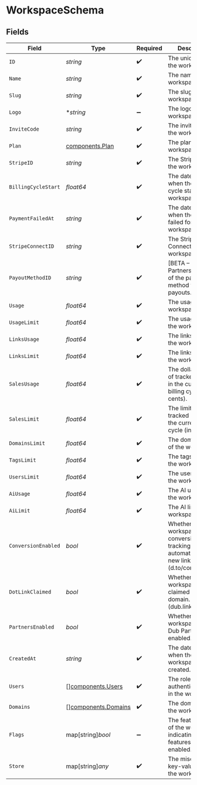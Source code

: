 # WorkspaceSchema


## Fields

| Field                                                                                                 | Type                                                                                                  | Required                                                                                              | Description                                                                                           |
| ----------------------------------------------------------------------------------------------------- | ----------------------------------------------------------------------------------------------------- | ----------------------------------------------------------------------------------------------------- | ----------------------------------------------------------------------------------------------------- |
| `ID`                                                                                                  | *string*                                                                                              | :heavy_check_mark:                                                                                    | The unique ID of the workspace.                                                                       |
| `Name`                                                                                                | *string*                                                                                              | :heavy_check_mark:                                                                                    | The name of the workspace.                                                                            |
| `Slug`                                                                                                | *string*                                                                                              | :heavy_check_mark:                                                                                    | The slug of the workspace.                                                                            |
| `Logo`                                                                                                | **string*                                                                                             | :heavy_minus_sign:                                                                                    | The logo of the workspace.                                                                            |
| `InviteCode`                                                                                          | *string*                                                                                              | :heavy_check_mark:                                                                                    | The invite code of the workspace.                                                                     |
| `Plan`                                                                                                | [components.Plan](../../models/components/plan.md)                                                    | :heavy_check_mark:                                                                                    | The plan of the workspace.                                                                            |
| `StripeID`                                                                                            | *string*                                                                                              | :heavy_check_mark:                                                                                    | The Stripe ID of the workspace.                                                                       |
| `BillingCycleStart`                                                                                   | *float64*                                                                                             | :heavy_check_mark:                                                                                    | The date and time when the billing cycle starts for the workspace.                                    |
| `PaymentFailedAt`                                                                                     | *string*                                                                                              | :heavy_check_mark:                                                                                    | The date and time when the payment failed for the workspace.                                          |
| `StripeConnectID`                                                                                     | *string*                                                                                              | :heavy_check_mark:                                                                                    | The Stripe Connect ID of the workspace.                                                               |
| `PayoutMethodID`                                                                                      | *string*                                                                                              | :heavy_check_mark:                                                                                    | [BETA – Dub Partners]: The ID of the payment method for partner payouts.                              |
| `Usage`                                                                                               | *float64*                                                                                             | :heavy_check_mark:                                                                                    | The usage of the workspace.                                                                           |
| `UsageLimit`                                                                                          | *float64*                                                                                             | :heavy_check_mark:                                                                                    | The usage limit of the workspace.                                                                     |
| `LinksUsage`                                                                                          | *float64*                                                                                             | :heavy_check_mark:                                                                                    | The links usage of the workspace.                                                                     |
| `LinksLimit`                                                                                          | *float64*                                                                                             | :heavy_check_mark:                                                                                    | The links limit of the workspace.                                                                     |
| `SalesUsage`                                                                                          | *float64*                                                                                             | :heavy_check_mark:                                                                                    | The dollar amount of tracked revenue in the current billing cycle (in cents).                         |
| `SalesLimit`                                                                                          | *float64*                                                                                             | :heavy_check_mark:                                                                                    | The limit of tracked revenue in the current billing cycle (in cents).                                 |
| `DomainsLimit`                                                                                        | *float64*                                                                                             | :heavy_check_mark:                                                                                    | The domains limit of the workspace.                                                                   |
| `TagsLimit`                                                                                           | *float64*                                                                                             | :heavy_check_mark:                                                                                    | The tags limit of the workspace.                                                                      |
| `UsersLimit`                                                                                          | *float64*                                                                                             | :heavy_check_mark:                                                                                    | The users limit of the workspace.                                                                     |
| `AiUsage`                                                                                             | *float64*                                                                                             | :heavy_check_mark:                                                                                    | The AI usage of the workspace.                                                                        |
| `AiLimit`                                                                                             | *float64*                                                                                             | :heavy_check_mark:                                                                                    | The AI limit of the workspace.                                                                        |
| `ConversionEnabled`                                                                                   | *bool*                                                                                                | :heavy_check_mark:                                                                                    | Whether the workspace has conversion tracking enabled automatically for new links (d.to/conversions). |
| `DotLinkClaimed`                                                                                      | *bool*                                                                                                | :heavy_check_mark:                                                                                    | Whether the workspace has claimed a free .link domain. (dub.link/free)                                |
| `PartnersEnabled`                                                                                     | *bool*                                                                                                | :heavy_check_mark:                                                                                    | Whether the workspace has Dub Partners enabled.                                                       |
| `CreatedAt`                                                                                           | *string*                                                                                              | :heavy_check_mark:                                                                                    | The date and time when the workspace was created.                                                     |
| `Users`                                                                                               | [][components.Users](../../models/components/users.md)                                                | :heavy_check_mark:                                                                                    | The role of the authenticated user in the workspace.                                                  |
| `Domains`                                                                                             | [][components.Domains](../../models/components/domains.md)                                            | :heavy_check_mark:                                                                                    | The domains of the workspace.                                                                         |
| `Flags`                                                                                               | map[string]*bool*                                                                                     | :heavy_minus_sign:                                                                                    | The feature flags of the workspace, indicating which features are enabled.                            |
| `Store`                                                                                               | map[string]*any*                                                                                      | :heavy_check_mark:                                                                                    | The miscellaneous key-value store of the workspace.                                                   |